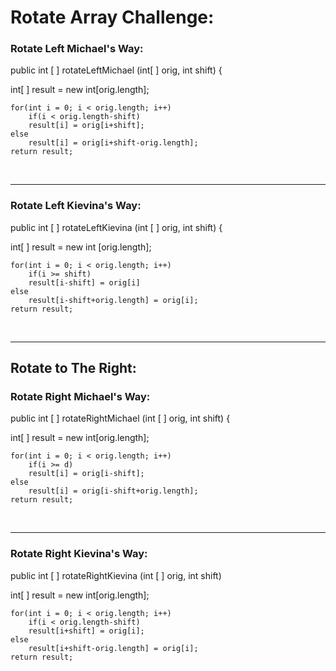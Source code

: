 # Rotate Array Challenge:

### Rotate Left Michael's Way:
public  int [  ] rotateLeftMichael (int[  ] orig, int shift) {  

int[  ] result = new int[orig.length];  

    for(int i = 0; i < orig.length; i++)  
        if(i < orig.length-shift) 
        result[i] = orig[i+shift];  
    else  
        result[i] = orig[i+shift-orig.length];  
    return result;  
<br>  

___  




### Rotate Left Kievina's Way:
public  int [  ] rotateLeftKievina (int [  ] orig, int shift)  {  

int[  ] result = new int [orig.length]; 

    for(int i = 0; i < orig.length; i++)       
        if(i >= shift)          
        result[i-shift] = orig[i]  
    else  
        result[i-shift+orig.length] = orig[i];  
    return result;  
<br>  

___  



## Rotate to The Right:

### Rotate Right Michael's Way:
 
public  int [  ] rotateRightMichael (int [  ] orig, int shift) {  

int[  ] result = new int[orig.length];  

    for(int i = 0; i < orig.length; i++) 
        if(i >= d)  
        result[i] = orig[i-shift];  
    else  
        result[i] = orig[i-shift+orig.length];  
    return result;  
<br>  

___  



### Rotate Right Kievina's Way:

public  int [  ] rotateRightKievina (int [  ] orig, int shift)  

int[  ] result = new int[orig.length];  


    for(int i = 0; i < orig.length; i++)  
        if(i < orig.length-shift)  
        result[i+shift] = orig[i];  
    else  
        result[i+shift-orig.length] = orig[i];  
    return result;



